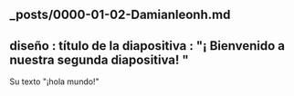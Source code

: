 _posts/0000-01-02-Damianleonh.md
---
 diseño : título de la diapositiva
 : "¡ Bienvenido a nuestra segunda diapositiva! "
---
Su texto "¡hola mundo!"
